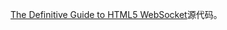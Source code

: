[The Definitive Guide to HTML5 WebSocket](https://www.amazon.com/Definitive-Guide-HTML5-WebSocket/dp/1430247401)源代码。

